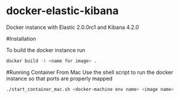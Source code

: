 # docker-elastic-kibana
Docker instance with Elastic 2.0.0rc1 and Kibana 4.2.0

#Installation

To build the docker instance run 
```bash
docker build -t <name for image> .
```

#Running Container From Mac
Use the shell script to run the docker instance so that ports are properly mapped
```bash
./start_container_mac.sh <docker-machine env name> <image name>
```
